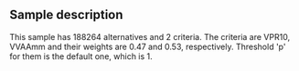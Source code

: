## Sample description

This sample has 188264 alternatives and 2 criteria.
The criteria are VPR10, VVAAmm and their weights are 0.47 and 0.53, respectively. 
Threshold 'p' for them is the default one, which is 1.